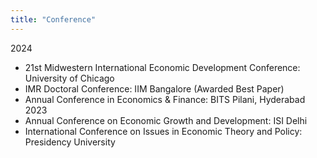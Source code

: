 ```yaml
---
title: "Conference"
---
```

2024
- 21st Midwestern International Economic Development Conference: University of Chicago 
- IMR Doctoral Conference: IIM Bangalore (Awarded Best Paper)
- Annual Conference in Economics & Finance: BITS Pilani, Hyderabad
2023
- Annual Conference on Economic Growth and Development: ISI Delhi
- International Conference on Issues in Economic Theory and Policy: Presidency University
